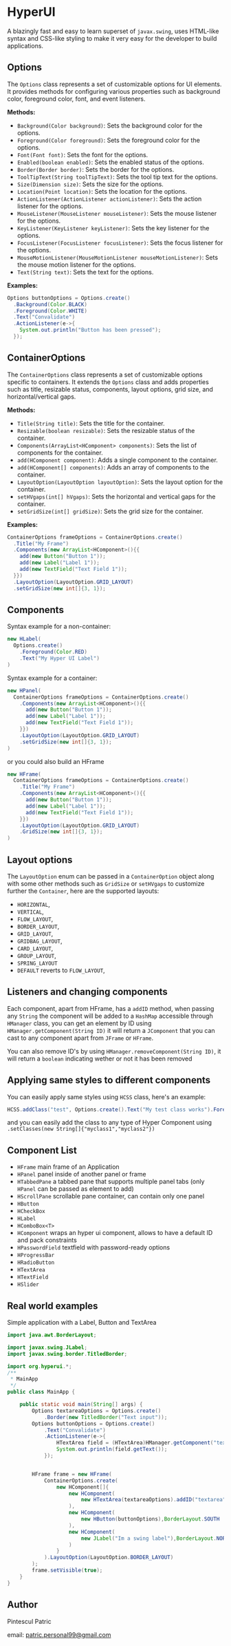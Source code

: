 # HyperUI

A blazingly fast and easy to learn superset of `javax.swing`, uses HTML-like syntax and CSS-like styling to make it very easy for the developer to build applications.

## Options

The `Options` class represents a set of customizable options for UI elements.
It provides methods for configuring various properties such as background color,
foreground color, font, and event listeners.

**Methods:**

* `Background(Color background)`: Sets the background color for the options.
* `Foreground(Color foreground)`: Sets the foreground color for the options.
* `Font(Font font)`: Sets the font for the options.
* `Enabled(boolean enabled)`: Sets the enabled status of the options.
* `Border(Border border)`: Sets the border for the options.
* `ToolTipText(String toolTipText)`: Sets the tool tip text for the options.
* `Size(Dimension size)`: Sets the size for the options.
* `Location(Point location)`: Sets the location for the options.
* `ActionListener(ActionListener actionListener)`: Sets the action listener for the options.
* `MouseListener(MouseListener mouseListener)`: Sets the mouse listener for the options.
* `KeyListener(KeyListener keyListener)`: Sets the key listener for the options.
* `FocusListener(FocusListener focusListener)`: Sets the focus listener for the options.
* `MouseMotionListener(MouseMotionListener mouseMotionListener)`: Sets the mouse motion listener for the options.
* `Text(String text)`: Sets the text for the options.

**Examples:**

```java
Options buttonOptions = Options.create()
  .Background(Color.BLACK)
  .Foreground(Color.WHITE)
  .Text("Convalidate")
  .ActionListener(e->{
    System.out.println("Button has been pressed");
  });
```

## ContainerOptions

The `ContainerOptions` class represents a set of customizable options specific to containers.
It extends the `Options` class and adds properties such as title, resizable status, components,
layout options, grid size, and horizontal/vertical gaps.

**Methods:**

* `Title(String title)`: Sets the title for the container.
* `Resizable(boolean resizable)`: Sets the resizable status of the container.
* `Components(ArrayList<HComponent> components)`: Sets the list of components for the container.
* `add(HComponent component)`: Adds a single component to the container.
* `add(HComponent[] components)`: Adds an array of components to the container.
* `LayoutOption(LayoutOption layoutOption)`: Sets the layout option for the container.
* `setHVgaps(int[] hVgaps)`: Sets the horizontal and vertical gaps for the container.
* `setGridSize(int[] gridSize)`: Sets the grid size for the container.

**Examples:**

```java
ContainerOptions frameOptions = ContainerOptions.create()
  .Title("My Frame")
  .Components(new ArrayList<HComponent>(){{
    add(new Button("Button 1"));
    add(new Label("Label 1"));
    add(new TextField("Text Field 1"));
  }})
  .LayoutOption(LayoutOption.GRID_LAYOUT)
  .setGridSize(new int[]{3, 1});
```

## Components

Syntax example for a non-container:

```java
new HLabel(
  Options.create()
    .Foreground(Color.RED)
    .Text("My Hyper UI Label")
)
```

Syntax example for a container:

```java
new HPanel(
  ContainerOptions frameOptions = ContainerOptions.create()
    .Components(new ArrayList<HComponent>(){{
      add(new Button("Button 1"));
      add(new Label("Label 1"));
      add(new TextField("Text Field 1"));
    }})
    .LayoutOption(LayoutOption.GRID_LAYOUT)
    .setGridSize(new int[]{3, 1});
)
```

or you could also build an HFrame

```java
new HFrame(
  ContainerOptions frameOptions = ContainerOptions.create()
    .Title("My Frame")
    .Components(new ArrayList<HComponent>(){{
      add(new Button("Button 1"));
      add(new Label("Label 1"));
      add(new TextField("Text Field 1"));
    }})
    .LayoutOption(LayoutOption.GRID_LAYOUT)
    .GridSize(new int[]{3, 1});
)
```

## Layout options

The `LayoutOption` enum can be passed in a `ContainerOption` object along with some other methods such as `GridSize` or `setHVgaps` to customize further the `Container`, here are the supported layouts:

* `HORIZONTAL`,
* `VERTICAL`,
* `FLOW_LAYOUT`,
* `BORDER_LAYOUT`,
* `GRID_LAYOUT`,
* `GRIDBAG_LAYOUT`,
* `CARD_LAYOUT`,
* `GROUP_LAYOUT`,
* `SPRING_LAYOUT`
* `DEFAULT` reverts to `FLOW_LAYOUT`,

## Listeners and changing components

Each component, apart from HFrame, has a `addID` method, when passing any `String` the component will be added to a `HashMap` accessible through `HManager` class, you can get an element by ID using `HManager.getComponent(String ID)` it will return a `JComponent` that you can cast to any component apart from `JFrame` or `HFrame`.

You can also remove ID's by using `HManager.removeComponent(String ID)`, it will return a `boolean` indicating wether or not it has been removed

## Applying same styles to different components

You can easily apply same styles using `HCSS` class, here's an example:

```java
HCSS.addClass("test", Options.create().Text("My test class works").Foreground(Color.RED));
```

and you can easily add the class to any type of Hyper Component using `.setClasses(new String[]{"myclass1","myclass2"})`

## Component List

* `HFrame` main frame of an Application
* `HPanel` panel inside of another panel or frame
* `HTabbedPane` a tabbed pane that supports multiple panel tabs (only `HPanel` can be passed as element to add)
* `HScrollPane` scrollable pane container, can contain only one panel
* `HButton`
* `HCheckBox`
* `HLabel`
* `HComboBox<T>`
* `HComponent` wraps an hyper ui component, allows to have a default ID and pack constraints
* `HPasswordField` textfield with password-ready options
* `HProgressBar`
* `HRadioButton`
* `HTextArea`
* `HTextField`
* `HSlider`

## Real world examples

Simple application with a Label, Button and TextArea

```java
import java.awt.BorderLayout;

import javax.swing.JLabel;
import javax.swing.border.TitledBorder;

import org.hyperui.*;
/**
 * MainApp
 */
public class MainApp {

    public static void main(String[] args) {
        Options textareaOptions = Options.create()
            .Border(new TitledBorder("Text input"));
        Options buttonOptions = Options.create()
            .Text("Convalidate")
            .ActionListener(e->{
                HTextArea field = (HTextArea)HManager.getComponent("textarea");
                System.out.println(field.getText());
            });


        HFrame frame = new HFrame(
            ContainerOptions.create(
                new HComponent[]{
                    new HComponent(
                        new HTextArea(textareaOptions).addID("textarea"),BorderLayout.CENTER
                    ),
                    new HComponent(
                        new HButton(buttonOptions),BorderLayout.SOUTH
                    ),
                    new HComponent(
                        new JLabel("Im a swing label"),BorderLayout.NORTH
                    )
                }
            ).LayoutOption(LayoutOption.BORDER_LAYOUT)
        );
        frame.setVisible(true);
    }
}
```

## Author

Pintescul Patric

email: [patric.personal99@gmail.com](mailto:patric.personal99@gmail.com)
